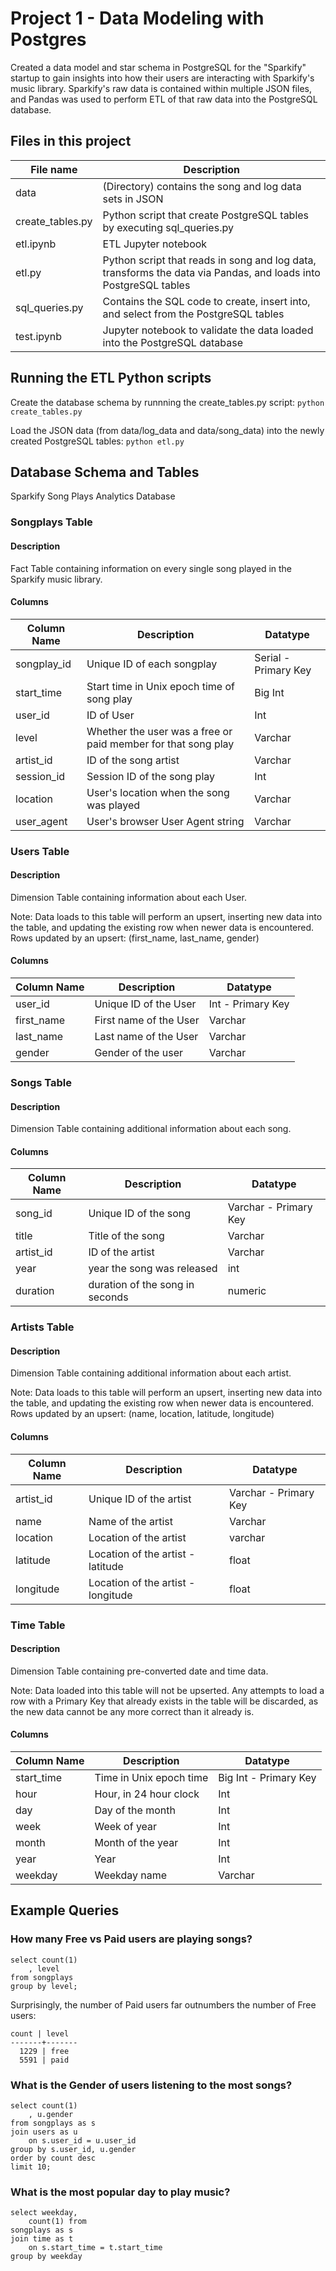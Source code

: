 # Project 1 - Data Modeling with Postgres

Created a data model and star schema in PostgreSQL for the "Sparkify" startup to gain insights into how their users are interacting with Sparkify's music library. Sparkify's raw data is contained within multiple JSON files, and Pandas was used to perform ETL of that raw data into the PostgreSQL database.

## Files in this project
| File name | Description |
| --- | --- |
| data | (Directory) contains the song and log data sets in JSON |
| create_tables.py | Python script that create PostgreSQL tables by executing sql_queries.py |
| etl.ipynb | ETL Jupyter notebook |
| etl.py | Python script that reads in song and log data, transforms the data via Pandas, and loads into PostgreSQL tables |
| sql_queries.py | Contains the SQL code to create, insert into, and select from the PostgreSQL tables |
| test.ipynb | Jupyter notebook to validate the data loaded into the PostgreSQL database |

## Running the ETL Python scripts
Create the database schema by runnning the create_tables.py script:
`python create_tables.py`

Load the JSON data (from data/log_data and data/song_data) into the newly created PostgreSQL tables:
`python etl.py`

## Database Schema and Tables
Sparkify Song Plays Analytics Database

### Songplays Table
#### Description
Fact Table containing information on every single song played in the Sparkify music library.

#### Columns
| Column Name | Description | Datatype |
| --- | --- | --- |
| songplay_id | Unique ID of each songplay | Serial - Primary Key |
| start_time | Start time in Unix epoch time of song play | Big Int |
| user_id | ID of User | Int |
| level | Whether the user was a free or paid member for that song play | Varchar |
| artist_id | ID of the song artist | Varchar |
| session_id | Session ID of the song play | Int |
| location | User's location when the song was played | Varchar |
| user_agent | User's browser User Agent string | Varchar |


### Users Table
#### Description
Dimension Table containing information about each User.

Note: Data loads to this table will perform an upsert, inserting new data into the table, and updating the existing row when newer data is encountered. Rows updated by an upsert: (first_name, last_name, gender)

#### Columns
| Column Name | Description | Datatype |
| --- | --- | --- |
| user_id | Unique ID of the User | Int - Primary Key |
| first_name | First name of the User | Varchar |
| last_name | Last name of the User | Varchar |
| gender | Gender of the user | Varchar |

### Songs Table
#### Description
Dimension Table containing additional information about each song.

#### Columns
| Column Name | Description | Datatype |
| --- | --- | --- |
| song_id | Unique ID of the song | Varchar - Primary Key |
| title | Title of the song | Varchar |
| artist_id | ID of the artist | Varchar |
| year | year the song was released | int |
| duration | duration of the song in seconds | numeric |

### Artists Table
#### Description
Dimension Table containing additional information about each artist.

Note: Data loads to this table will perform an upsert, inserting new data into the table, and updating the existing row when newer data is encountered. Rows updated by an upsert: (name, location, latitude, longitude)

#### Columns
| Column Name | Description | Datatype |
| --- | --- | --- |
| artist_id | Unique ID of the artist | Varchar - Primary Key |
| name | Name of the artist | Varchar |
| location | Location of the artist | varchar |
| latitude | Location of the artist - latitude | float |
| longitude | Location of the artist - longitude | float |

### Time Table
#### Description
Dimension Table containing pre-converted date and time data.

Note: Data loaded into this table will not be upserted. Any attempts to load a row with a Primary Key that already exists in the table will be discarded, as the new data cannot be any more correct than it already is.

#### Columns
| Column Name | Description | Datatype |
| --- | --- | --- |
| start_time | Time in Unix epoch time | Big Int - Primary Key |
| hour | Hour, in 24 hour clock | Int |
| day | Day of the month | Int |
| week | Week of year | Int |
| month | Month of the year | Int |
| year | Year | Int |
| weekday | Weekday name | Varchar |

## Example Queries

### How many Free vs Paid users are playing songs?
```
select count(1)
    , level 
from songplays 
group by level;
```
Surprisingly, the number of Paid users far outnumbers the number of Free users:
```
count | level
-------+-------
  1229 | free
  5591 | paid
```

### What is the Gender of users listening to the most songs?
```
select count(1)
    , u.gender
from songplays as s 
join users as u 
    on s.user_id = u.user_id 
group by s.user_id, u.gender 
order by count desc 
limit 10;
```

### What is the most popular day to play music?
```
select weekday,
    count(1) from 
songplays as s 
join time as t 
    on s.start_time = t.start_time 
group by weekday
```